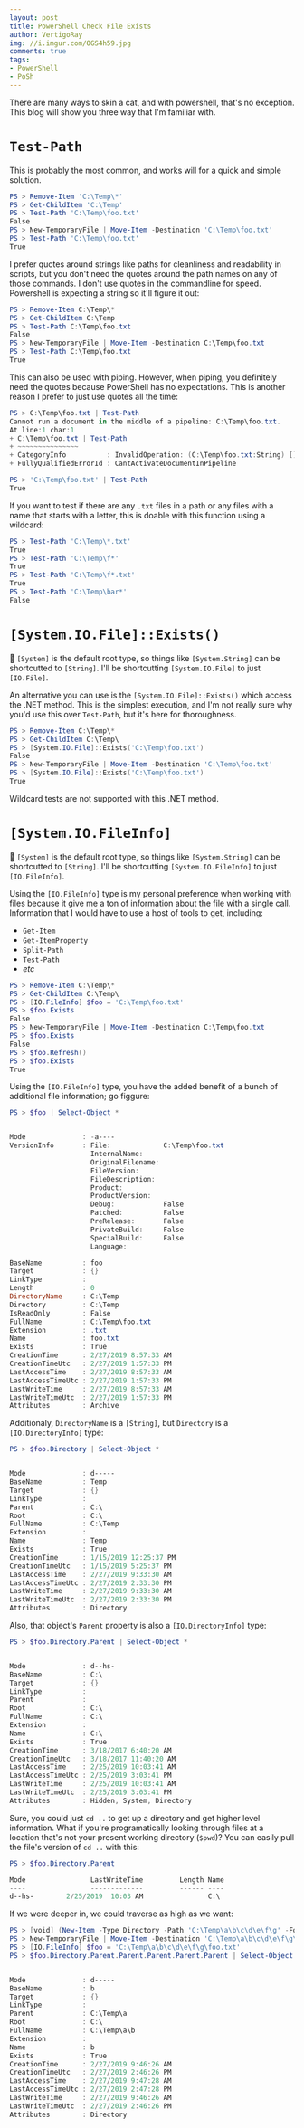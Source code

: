 ```yaml
---
layout: post
title: PowerShell Check File Exists 
author: VertigoRay
img: //i.imgur.com/OGS4h59.jpg
comments: true
tags:
- PowerShell
- PoSh
---
```

There are many ways to skin a cat, and with powershell, that's no exception. This blog will show you three way that I'm familiar with.

# `Test-Path`

This is probably the most common, and works will for a quick and simple solution.

```powershell
PS > Remove-Item 'C:\Temp\*'
PS > Get-ChildItem 'C:\Temp'
PS > Test-Path 'C:\Temp\foo.txt'
False
PS > New-TemporaryFile | Move-Item -Destination 'C:\Temp\foo.txt'
PS > Test-Path 'C:\Temp\foo.txt'
True
```

I prefer quotes around strings like paths for cleanliness and readability in scripts, but you don't need the quotes around the path names on any of those commands.
I don't use quotes in the commandline for speed. Powershell is expecting a string so it'll figure it out:

```powershell
PS > Remove-Item C:\Temp\*
PS > Get-ChildItem C:\Temp
PS > Test-Path C:\Temp\foo.txt
False
PS > New-TemporaryFile | Move-Item -Destination C:\Temp\foo.txt
PS > Test-Path C:\Temp\foo.txt
True
```

This can also be used with piping.
However, when piping, you definitely need the quotes because PowerShell has no expectations.
This is another reason I prefer to just use quotes all the time:

```powershell
PS > C:\Temp\foo.txt | Test-Path
Cannot run a document in the middle of a pipeline: C:\Temp\foo.txt.
At line:1 char:1
+ C:\Temp\foo.txt | Test-Path
+ ~~~~~~~~~~~~~~~
+ CategoryInfo          : InvalidOperation: (C:\Temp\foo.txt:String) [], RuntimeException
+ FullyQualifiedErrorId : CantActivateDocumentInPipeline

PS > 'C:\Temp\foo.txt' | Test-Path
True
```

If you want to test if there are any `.txt` files in a path or any files with a name that starts with a letter, this is doable with this function using a wildcard:

```powershell
PS > Test-Path 'C:\Temp\*.txt'
True
PS > Test-Path 'C:\Temp\f*'
True
PS > Test-Path 'C:\Temp\f*.txt'
True
PS > Test-Path 'C:\Temp\bar*'
False
```

# `[System.IO.File]::Exists()`

:notebook:
`[System]` is the default root type, so things like `[System.String]` can be shortcutted to `[String]`.
I'll be shortcutting `[System.IO.File]` to just `[IO.File]`.

An alternative you can use is the `[System.IO.File]::Exists()` which access the .NET method. This is the simplest execution, and I'm not really sure why you'd use this over `Test-Path`, but it's here for thoroughness.

```powershell
PS > Remove-Item C:\Temp\*
PS > Get-ChildItem C:\Temp\
PS > [System.IO.File]::Exists('C:\Temp\foo.txt')
False
PS > New-TemporaryFile | Move-Item -Destination 'C:\Temp\foo.txt'
PS > [System.IO.File]::Exists('C:\Temp\foo.txt')
True
```

Wildcard tests are not supported with this .NET method.

# `[System.IO.FileInfo]`

:notebook:
`[System]` is the default root type, so things like `[System.String]` can be shortcutted to `[String]`.
I'll be shortcutting `[System.IO.FileInfo]` to just `[IO.FileInfo]`.

Using the `[IO.FileInfo]` type is my personal preference when working with files because it give me a ton of information about the file with a single call.
Information that I would have to use a host of tools to get, including:

- `Get-Item`
- `Get-ItemProperty`
- `Split-Path`
- `Test-Path`
- *etc*

```powershell
PS > Remove-Item C:\Temp\*
PS > Get-ChildItem C:\Temp\
PS > [IO.FileInfo] $foo = 'C:\Temp\foo.txt'
PS > $foo.Exists
False
PS > New-TemporaryFile | Move-Item -Destination C:\Temp\foo.txt
PS > $foo.Exists
False
PS > $foo.Refresh()
PS > $foo.Exists
True
```

Using the `[IO.FileInfo]` type, you have the added benefit of a bunch of additional file information; go figgure:

```powershell
PS > $foo | Select-Object *


Mode              : -a----
VersionInfo       : File:             C:\Temp\foo.txt
                    InternalName:
                    OriginalFilename:
                    FileVersion:
                    FileDescription:
                    Product:
                    ProductVersion:
                    Debug:            False
                    Patched:          False
                    PreRelease:       False
                    PrivateBuild:     False
                    SpecialBuild:     False
                    Language:

BaseName          : foo
Target            : {}
LinkType          :
Length            : 0
DirectoryName     : C:\Temp
Directory         : C:\Temp
IsReadOnly        : False
FullName          : C:\Temp\foo.txt
Extension         : .txt
Name              : foo.txt
Exists            : True
CreationTime      : 2/27/2019 8:57:33 AM
CreationTimeUtc   : 2/27/2019 1:57:33 PM
LastAccessTime    : 2/27/2019 8:57:33 AM
LastAccessTimeUtc : 2/27/2019 1:57:33 PM
LastWriteTime     : 2/27/2019 8:57:33 AM
LastWriteTimeUtc  : 2/27/2019 1:57:33 PM
Attributes        : Archive
```

Additionaly, `DirectoryName` is a `[String]`, but `Directory` is a `[IO.DirectoryInfo]` type:

```powershell
PS > $foo.Directory | Select-Object *


Mode              : d-----
BaseName          : Temp
Target            : {}
LinkType          :
Parent            : C:\
Root              : C:\
FullName          : C:\Temp
Extension         :
Name              : Temp
Exists            : True
CreationTime      : 1/15/2019 12:25:37 PM
CreationTimeUtc   : 1/15/2019 5:25:37 PM
LastAccessTime    : 2/27/2019 9:33:30 AM
LastAccessTimeUtc : 2/27/2019 2:33:30 PM
LastWriteTime     : 2/27/2019 9:33:30 AM
LastWriteTimeUtc  : 2/27/2019 2:33:30 PM
Attributes        : Directory
```

Also, that object's `Parent` property is also a `[IO.DirectoryInfo]` type:

```powershell
PS > $foo.Directory.Parent | Select-Object *


Mode              : d--hs-
BaseName          : C:\
Target            : {}
LinkType          :
Parent            :
Root              : C:\
FullName          : C:\
Extension         :
Name              : C:\
Exists            : True
CreationTime      : 3/18/2017 6:40:20 AM
CreationTimeUtc   : 3/18/2017 11:40:20 AM
LastAccessTime    : 2/25/2019 10:03:41 AM
LastAccessTimeUtc : 2/25/2019 3:03:41 PM
LastWriteTime     : 2/25/2019 10:03:41 AM
LastWriteTimeUtc  : 2/25/2019 3:03:41 PM
Attributes        : Hidden, System, Directory
```

Sure, you could just `cd ..` to get up a directory and get higher level information.
What if you're programatically looking through files at a location that's not your present working directory (`$pwd`)?
You can easily pull the file's version of `cd ..` with this:

```powershell
PS > $foo.Directory.Parent

Mode                LastWriteTime         Length Name
----                -------------         ------ ----
d--hs-        2/25/2019  10:03 AM                C:\
```

If we were deeper in, we could traverse as high as we want:

```powershell
PS > [void] (New-Item -Type Directory -Path 'C:\Temp\a\b\c\d\e\f\g' -Force)
PS > New-TemporaryFile | Move-Item -Destination 'C:\Temp\a\b\c\d\e\f\g\foo.txt'
PS > [IO.FileInfo] $foo = 'C:\Temp\a\b\c\d\e\f\g\foo.txt'
PS > $foo.Directory.Parent.Parent.Parent.Parent.Parent | Select-Object *


Mode              : d-----
BaseName          : b
Target            : {}
LinkType          :
Parent            : C:\Temp\a
Root              : C:\
FullName          : C:\Temp\a\b
Extension         :
Name              : b
Exists            : True
CreationTime      : 2/27/2019 9:46:26 AM
CreationTimeUtc   : 2/27/2019 2:46:26 PM
LastAccessTime    : 2/27/2019 9:47:28 AM
LastAccessTimeUtc : 2/27/2019 2:47:28 PM
LastWriteTime     : 2/27/2019 9:46:26 AM
LastWriteTimeUtc  : 2/27/2019 2:46:26 PM
Attributes        : Directory
```